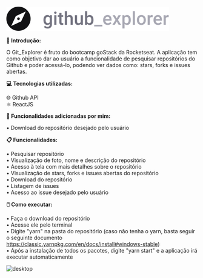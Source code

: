 ![logo](https://github.com/Levils114/Git_Explore/blob/master/src/assets/logo.svg)

**🔎 Introdução:** 
  
  O Git_Explorer é fruto do bootcamp goStack da Rocketseat. A aplicação tem como objetivo dar ao usuário a funcionalidade de       pesquisar repositórios do Github e poder acessá-lo, podendo ver dados como: stars, forks e issues abertas.
  
**💻 Tecnologias utilizadas:**  
  
  🌐 Github API  
  ⚛️ ReactJS 
  
**💭 Funcionalidades adicionadas por mim:**  
  
  • Download do repositório desejado pelo usuário
  
**📋 Funcionalidades:**  

  • Pesquisar repositório  
  • Visualização de foto, nome e descrição do repositório  
  • Acesso à tela com mais detalhes sobre o repositório    
  • Visualização de stars, forks e issues abertas do repositório  
  • Download do repositório  
  • Listagem de issues  
  • Acesso ao issue desejado pelo usuário  
  
**🖱️ Como executar:**    
  
  • Faça o download do repositório  
  • Acesse ele pelo terminal  
  • Digite "yarn" na pasta do repositório (caso não tenha o yarn, basta seguir o seguinte documento https://classic.yarnpkg.com/en/docs/install#windows-stable)  
  • Após a instalação de todos os pacotes, digite "yarn start" e a aplicação irá executar automaticamente  
  
![desktop](https://github.com/Levils114/Git_Explorer/blob/master/src/assets/readme.png)  


